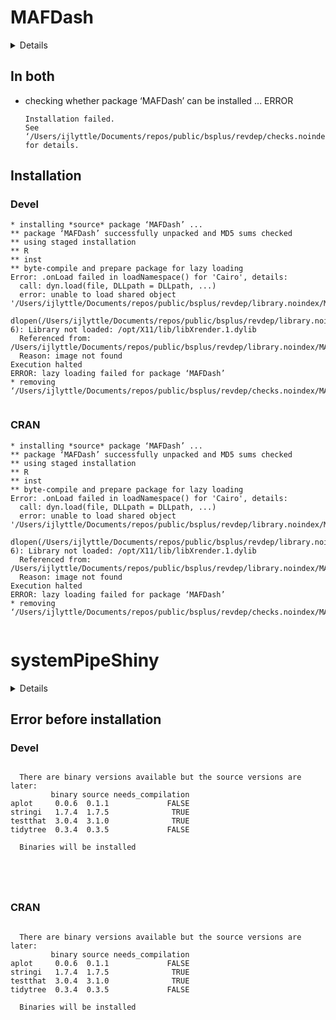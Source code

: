 # MAFDash

<details>

* Version: 0.1.0
* GitHub: https://github.com/ashishjain1988/MAFDash
* Source code: https://github.com/cran/MAFDash
* Date/Publication: 2021-02-08 09:20:09 UTC
* Number of recursive dependencies: 152

Run `revdep_details(, "MAFDash")` for more info

</details>

## In both

*   checking whether package ‘MAFDash’ can be installed ... ERROR
    ```
    Installation failed.
    See ‘/Users/ijlyttle/Documents/repos/public/bsplus/revdep/checks.noindex/MAFDash/new/MAFDash.Rcheck/00install.out’ for details.
    ```

## Installation

### Devel

```
* installing *source* package ‘MAFDash’ ...
** package ‘MAFDash’ successfully unpacked and MD5 sums checked
** using staged installation
** R
** inst
** byte-compile and prepare package for lazy loading
Error: .onLoad failed in loadNamespace() for 'Cairo', details:
  call: dyn.load(file, DLLpath = DLLpath, ...)
  error: unable to load shared object '/Users/ijlyttle/Documents/repos/public/bsplus/revdep/library.noindex/MAFDash/Cairo/libs/Cairo.so':
  dlopen(/Users/ijlyttle/Documents/repos/public/bsplus/revdep/library.noindex/MAFDash/Cairo/libs/Cairo.so, 6): Library not loaded: /opt/X11/lib/libXrender.1.dylib
  Referenced from: /Users/ijlyttle/Documents/repos/public/bsplus/revdep/library.noindex/MAFDash/Cairo/libs/Cairo.so
  Reason: image not found
Execution halted
ERROR: lazy loading failed for package ‘MAFDash’
* removing ‘/Users/ijlyttle/Documents/repos/public/bsplus/revdep/checks.noindex/MAFDash/new/MAFDash.Rcheck/MAFDash’


```
### CRAN

```
* installing *source* package ‘MAFDash’ ...
** package ‘MAFDash’ successfully unpacked and MD5 sums checked
** using staged installation
** R
** inst
** byte-compile and prepare package for lazy loading
Error: .onLoad failed in loadNamespace() for 'Cairo', details:
  call: dyn.load(file, DLLpath = DLLpath, ...)
  error: unable to load shared object '/Users/ijlyttle/Documents/repos/public/bsplus/revdep/library.noindex/MAFDash/Cairo/libs/Cairo.so':
  dlopen(/Users/ijlyttle/Documents/repos/public/bsplus/revdep/library.noindex/MAFDash/Cairo/libs/Cairo.so, 6): Library not loaded: /opt/X11/lib/libXrender.1.dylib
  Referenced from: /Users/ijlyttle/Documents/repos/public/bsplus/revdep/library.noindex/MAFDash/Cairo/libs/Cairo.so
  Reason: image not found
Execution halted
ERROR: lazy loading failed for package ‘MAFDash’
* removing ‘/Users/ijlyttle/Documents/repos/public/bsplus/revdep/checks.noindex/MAFDash/old/MAFDash.Rcheck/MAFDash’


```
# systemPipeShiny

<details>

* Version: 
* GitHub: https://github.com/ijlyttle/bsplus
* Source code: NA
* Number of recursive dependencies: 0

</details>

## Error before installation

### Devel

```

  There are binary versions available but the source versions are later:
         binary source needs_compilation
aplot     0.0.6  0.1.1             FALSE
stringi   1.7.4  1.7.5              TRUE
testthat  3.0.4  3.1.0              TRUE
tidytree  0.3.4  0.3.5             FALSE

  Binaries will be installed





```
### CRAN

```

  There are binary versions available but the source versions are later:
         binary source needs_compilation
aplot     0.0.6  0.1.1             FALSE
stringi   1.7.4  1.7.5              TRUE
testthat  3.0.4  3.1.0              TRUE
tidytree  0.3.4  0.3.5             FALSE

  Binaries will be installed





```
